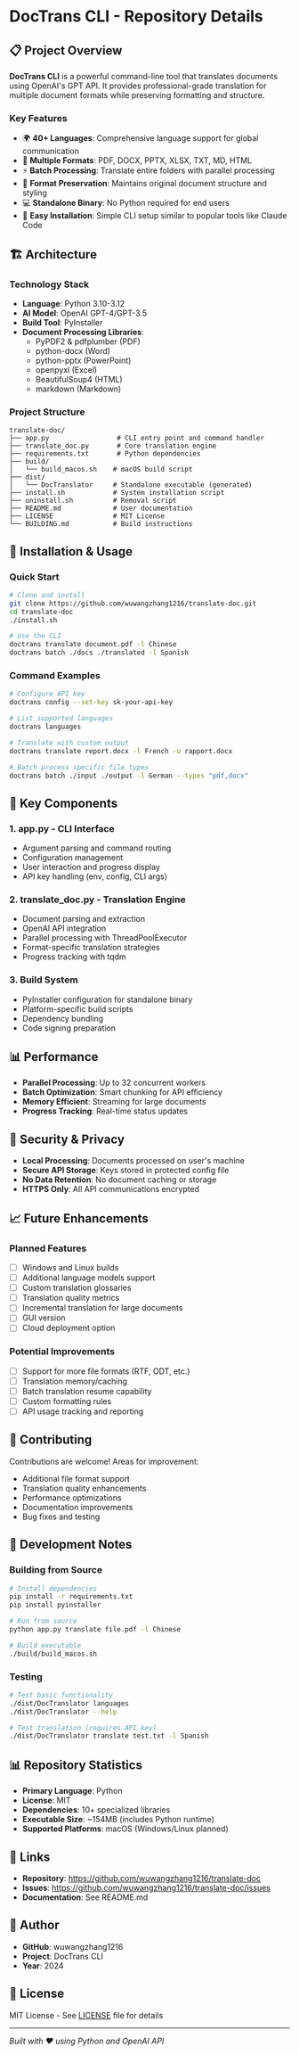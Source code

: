 # DocTrans CLI - Repository Details

## 📋 Project Overview

**DocTrans CLI** is a powerful command-line tool that translates documents using OpenAI's GPT API. It provides professional-grade translation for multiple document formats while preserving formatting and structure.

### Key Features
- 🌍 **40+ Languages**: Comprehensive language support for global communication
- 📄 **Multiple Formats**: PDF, DOCX, PPTX, XLSX, TXT, MD, HTML
- ⚡ **Batch Processing**: Translate entire folders with parallel processing
- 🎯 **Format Preservation**: Maintains original document structure and styling
- 💻 **Standalone Binary**: No Python required for end users
- 🔧 **Easy Installation**: Simple CLI setup similar to popular tools like Claude Code

## 🏗️ Architecture

### Technology Stack
- **Language**: Python 3.10-3.12
- **AI Model**: OpenAI GPT-4/GPT-3.5
- **Build Tool**: PyInstaller
- **Document Processing Libraries**:
  - PyPDF2 & pdfplumber (PDF)
  - python-docx (Word)
  - python-pptx (PowerPoint)
  - openpyxl (Excel)
  - BeautifulSoup4 (HTML)
  - markdown (Markdown)

### Project Structure
```
translate-doc/
├── app.py                 # CLI entry point and command handler
├── translate_doc.py       # Core translation engine
├── requirements.txt       # Python dependencies
├── build/
│   └── build_macos.sh    # macOS build script
├── dist/
│   └── DocTranslator     # Standalone executable (generated)
├── install.sh            # System installation script
├── uninstall.sh          # Removal script
├── README.md             # User documentation
├── LICENSE               # MIT License
└── BUILDING.md           # Build instructions
```

## 🚀 Installation & Usage

### Quick Start
```bash
# Clone and install
git clone https://github.com/wuwangzhang1216/translate-doc.git
cd translate-doc
./install.sh

# Use the CLI
doctrans translate document.pdf -l Chinese
doctrans batch ./docs ./translated -l Spanish
```

### Command Examples
```bash
# Configure API key
doctrans config --set-key sk-your-api-key

# List supported languages
doctrans languages

# Translate with custom output
doctrans translate report.docx -l French -o rapport.docx

# Batch process specific file types
doctrans batch ./input ./output -l German --types "pdf,docx"
```

## 🔑 Key Components

### 1. **app.py** - CLI Interface
- Argument parsing and command routing
- Configuration management
- User interaction and progress display
- API key handling (env, config, CLI args)

### 2. **translate_doc.py** - Translation Engine
- Document parsing and extraction
- OpenAI API integration
- Parallel processing with ThreadPoolExecutor
- Format-specific translation strategies
- Progress tracking with tqdm

### 3. **Build System**
- PyInstaller configuration for standalone binary
- Platform-specific build scripts
- Dependency bundling
- Code signing preparation

## 📊 Performance

- **Parallel Processing**: Up to 32 concurrent workers
- **Batch Optimization**: Smart chunking for API efficiency
- **Memory Efficient**: Streaming for large documents
- **Progress Tracking**: Real-time status updates

## 🔐 Security & Privacy

- **Local Processing**: Documents processed on user's machine
- **Secure API Storage**: Keys stored in protected config file
- **No Data Retention**: No document caching or storage
- **HTTPS Only**: All API communications encrypted

## 📈 Future Enhancements

### Planned Features
- [ ] Windows and Linux builds
- [ ] Additional language models support
- [ ] Custom translation glossaries
- [ ] Translation quality metrics
- [ ] Incremental translation for large documents
- [ ] GUI version
- [ ] Cloud deployment option

### Potential Improvements
- [ ] Support for more file formats (RTF, ODT, etc.)
- [ ] Translation memory/caching
- [ ] Batch translation resume capability
- [ ] Custom formatting rules
- [ ] API usage tracking and reporting

## 🤝 Contributing

Contributions are welcome! Areas for improvement:
- Additional file format support
- Translation quality enhancements
- Performance optimizations
- Documentation improvements
- Bug fixes and testing

## 📝 Development Notes

### Building from Source
```bash
# Install dependencies
pip install -r requirements.txt
pip install pyinstaller

# Run from source
python app.py translate file.pdf -l Chinese

# Build executable
./build/build_macos.sh
```

### Testing
```bash
# Test basic functionality
./dist/DocTranslator languages
./dist/DocTranslator --help

# Test translation (requires API key)
./dist/DocTranslator translate test.txt -l Spanish
```

## 📊 Repository Statistics

- **Primary Language**: Python
- **License**: MIT
- **Dependencies**: 10+ specialized libraries
- **Executable Size**: ~154MB (includes Python runtime)
- **Supported Platforms**: macOS (Windows/Linux planned)

## 🔗 Links

- **Repository**: https://github.com/wuwangzhang1216/translate-doc
- **Issues**: https://github.com/wuwangzhang1216/translate-doc/issues
- **Documentation**: See README.md

## 👤 Author

- **GitHub**: wuwangzhang1216
- **Project**: DocTrans CLI
- **Year**: 2024

## 📄 License

MIT License - See [LICENSE](LICENSE) file for details

---

*Built with ❤️ using Python and OpenAI API*